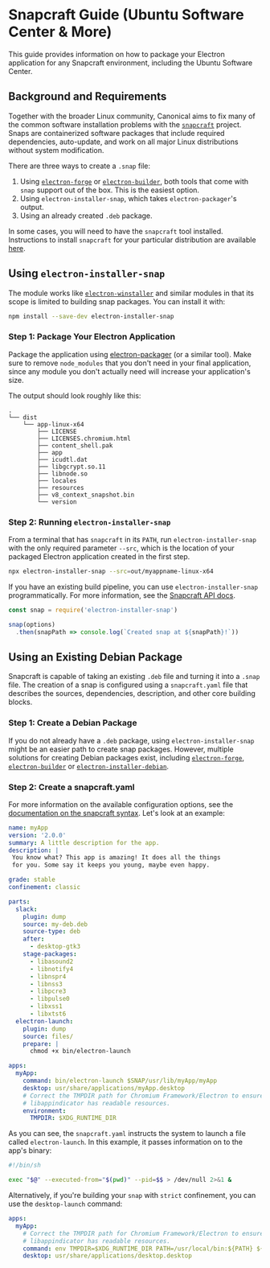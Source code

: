 # Snapcraft Guide (Ubuntu Software Center & More)

This guide provides information on how to package your Electron application
for any Snapcraft environment, including the Ubuntu Software Center.

## Background and Requirements

Together with the broader Linux community, Canonical aims to fix many of the
common software installation problems with the [`snapcraft`](https://snapcraft.io/)
project. Snaps are containerized software packages that include required
dependencies, auto-update, and work on all major Linux distributions without
system modification.

There are three ways to create a `.snap` file:

1) Using [`electron-forge`][electron-forge] or
   [`electron-builder`][electron-builder], both tools that come with `snap`
   support out of the box. This is the easiest option.
2) Using `electron-installer-snap`, which takes `electron-packager`'s output.
3) Using an already created `.deb` package.

In some cases, you will need to have the `snapcraft` tool installed.
Instructions to install `snapcraft` for your particular distribution are
available [here](https://snapcraft.io/docs/installing-snapcraft).

## Using `electron-installer-snap`

The module works like [`electron-winstaller`][electron-winstaller] and similar
modules in that its scope is limited to building snap packages. You can install
it with:

```sh
npm install --save-dev electron-installer-snap
```

### Step 1: Package Your Electron Application

Package the application using [electron-packager][electron-packager] (or a
similar tool). Make sure to remove `node_modules` that you don't need in your
final application, since any module you don't actually need will increase
your application's size.

The output should look roughly like this:

```plaintext
.
└── dist
    └── app-linux-x64
        ├── LICENSE
        ├── LICENSES.chromium.html
        ├── content_shell.pak
        ├── app
        ├── icudtl.dat
        ├── libgcrypt.so.11
        ├── libnode.so
        ├── locales
        ├── resources
        ├── v8_context_snapshot.bin
        └── version
```

### Step 2: Running `electron-installer-snap`

From a terminal that has `snapcraft` in its `PATH`, run `electron-installer-snap`
with the only required parameter `--src`, which is the location of your packaged
Electron application created in the first step.

```sh
npx electron-installer-snap --src=out/myappname-linux-x64
```

If you have an existing build pipeline, you can use `electron-installer-snap`
programmatically. For more information, see the [Snapcraft API docs][snapcraft-syntax].

```js
const snap = require('electron-installer-snap')

snap(options)
  .then(snapPath => console.log(`Created snap at ${snapPath}!`))
```

## Using an Existing Debian Package

Snapcraft is capable of taking an existing `.deb` file and turning it into
a `.snap` file. The creation of a snap is configured using a `snapcraft.yaml`
file that describes the sources, dependencies, description, and other core
building blocks.

### Step 1: Create a Debian Package

If you do not already have a `.deb` package, using `electron-installer-snap`
might be an easier path to create snap packages. However, multiple solutions
for creating Debian packages exist, including [`electron-forge`][electron-forge],
[`electron-builder`][electron-builder] or
[`electron-installer-debian`][electron-installer-debian].

### Step 2: Create a snapcraft.yaml

For more information on the available configuration options, see the
[documentation on the snapcraft syntax][snapcraft-syntax].
Let's look at an example:

```yaml
name: myApp
version: '2.0.0'
summary: A little description for the app.
description: |
 You know what? This app is amazing! It does all the things
 for you. Some say it keeps you young, maybe even happy.

grade: stable
confinement: classic

parts:
  slack:
    plugin: dump
    source: my-deb.deb
    source-type: deb
    after:
      - desktop-gtk3
    stage-packages:
      - libasound2
      - libnotify4
      - libnspr4
      - libnss3
      - libpcre3
      - libpulse0
      - libxss1
      - libxtst6
  electron-launch:
    plugin: dump
    source: files/
    prepare: |
      chmod +x bin/electron-launch

apps:
  myApp:
    command: bin/electron-launch $SNAP/usr/lib/myApp/myApp
    desktop: usr/share/applications/myApp.desktop
    # Correct the TMPDIR path for Chromium Framework/Electron to ensure
    # libappindicator has readable resources.
    environment:
      TMPDIR: $XDG_RUNTIME_DIR
```

As you can see, the `snapcraft.yaml` instructs the system to launch a file
called `electron-launch`. In this example, it passes information on to the
app's binary:

```sh
#!/bin/sh

exec "$@" --executed-from="$(pwd)" --pid=$$ > /dev/null 2>&1 &
```

Alternatively, if you're building your `snap` with `strict` confinement, you
can use the `desktop-launch` command:

```yaml
apps:
  myApp:
    # Correct the TMPDIR path for Chromium Framework/Electron to ensure
    # libappindicator has readable resources.
    command: env TMPDIR=$XDG_RUNTIME_DIR PATH=/usr/local/bin:${PATH} ${SNAP}/bin/desktop-launch $SNAP/myApp/desktop
    desktop: usr/share/applications/desktop.desktop
```

[snapcraft.io]: https://snapcraft.io/
[snapcraft-store]: https://snapcraft.io/store/
[snapcraft-syntax]: https://docs.snapcraft.io/build-snaps/syntax
[electron-packager]: https://github.com/electron/electron-packager
[electron-forge]: https://github.com/electron-userland/electron-forge
[electron-builder]: https://github.com/electron-userland/electron-builder
[electron-installer-debian]: https://github.com/unindented/electron-installer-debian
[electron-winstaller]: https://github.com/electron/windows-installer
